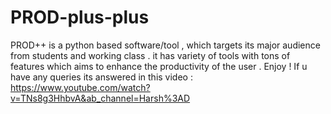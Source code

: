 # PROD-plus-plus
PROD++ is a python based software/tool , which targets its major audience from students and working class . it has variety of tools with tons of features which aims to enhance the productivity of the user . Enjoy !
If u have any queries its answered in this video : https://www.youtube.com/watch?v=TNs8g3HhbvA&ab_channel=Harsh%3AD
